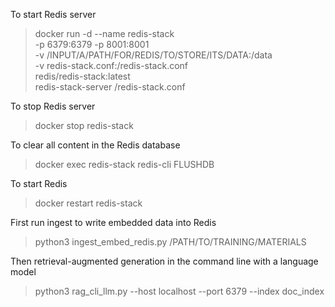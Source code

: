 To start Redis server

> docker run -d --name redis-stack \
>   -p 6379:6379 -p 8001:8001 \
>   -v /INPUT/A/PATH/FOR/REDIS/TO/STORE/ITS/DATA:/data \
>   -v redis-stack.conf:/redis-stack.conf \
>   redis/redis-stack:latest \
>   redis-stack-server /redis-stack.conf

To stop Redis server
> docker stop redis-stack

To clear all content in the Redis database
> docker exec redis-stack redis-cli FLUSHDB

To start Redis
> docker restart redis-stack

First run ingest to write embedded data into Redis
> python3 ingest_embed_redis.py /PATH/TO/TRAINING/MATERIALS

Then retrieval-augmented generation in the command line with a language model
> python3 rag_cli_llm.py --host localhost --port 6379 --index doc_index

